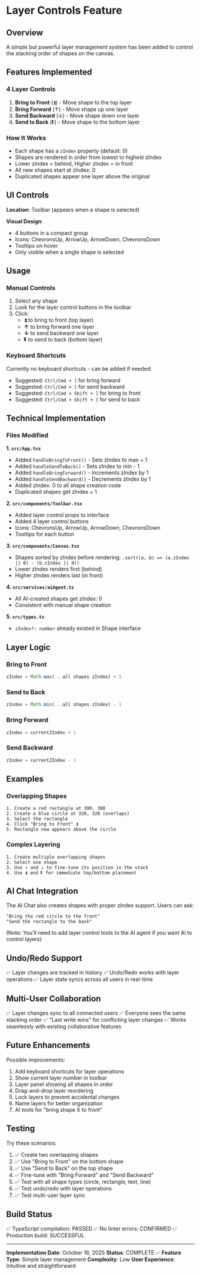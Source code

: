 # Layer Controls Feature

## Overview

A simple but powerful layer management system has been added to control the stacking order of shapes on the canvas.

## Features Implemented

### 4 Layer Controls

1. **Bring to Front** (⏫) - Move shape to the top layer
2. **Bring Forward** (↑) - Move shape up one layer
3. **Send Backward** (↓) - Move shape down one layer
4. **Send to Back** (⏬) - Move shape to the bottom layer

### How It Works

- Each shape has a `zIndex` property (default: 0)
- Shapes are rendered in order from lowest to highest zIndex
- Lower zIndex = behind, Higher zIndex = in front
- All new shapes start at zIndex: 0
- Duplicated shapes appear one layer above the original

## UI Controls

**Location**: Toolbar (appears when a shape is selected)

**Visual Design**: 
- 4 buttons in a compact group
- Icons: ChevronsUp, ArrowUp, ArrowDown, ChevronsDown
- Tooltips on hover
- Only visible when a single shape is selected

## Usage

### Manual Controls

1. Select any shape
2. Look for the layer control buttons in the toolbar
3. Click:
   - **⏫** to bring to front (top layer)
   - **↑** to bring forward one layer
   - **↓** to send backward one layer
   - **⏬** to send to back (bottom layer)

### Keyboard Shortcuts

Currently no keyboard shortcuts - can be added if needed:
- Suggested: `Ctrl/Cmd + ]` for bring forward
- Suggested: `Ctrl/Cmd + [` for send backward  
- Suggested: `Ctrl/Cmd + Shift + ]` for bring to front
- Suggested: `Ctrl/Cmd + Shift + [` for send to back

## Technical Implementation

### Files Modified

**1. `src/App.tsx`**
- Added `handleBringToFront()` - Sets zIndex to max + 1
- Added `handleSendToBack()` - Sets zIndex to min - 1
- Added `handleBringForward()` - Increments zIndex by 1
- Added `handleSendBackward()` - Decrements zIndex by 1
- Added zIndex: 0 to all shape creation code
- Duplicated shapes get zIndex + 1

**2. `src/components/Toolbar.tsx`**
- Added layer control props to interface
- Added 4 layer control buttons
- Icons: ChevronsUp, ArrowUp, ArrowDown, ChevronsDown
- Tooltips for each button

**3. `src/components/Canvas.tsx`**
- Shapes sorted by zIndex before rendering: `.sort((a, b) => (a.zIndex || 0) - (b.zIndex || 0))`
- Lower zIndex renders first (behind)
- Higher zIndex renders last (in front)

**4. `src/services/aiAgent.ts`**
- All AI-created shapes get zIndex: 0
- Consistent with manual shape creation

**5. `src/types.ts`**
- `zIndex?: number` already existed in Shape interface

## Layer Logic

### Bring to Front
```typescript
zIndex = Math.max(...all shapes zIndex) + 1
```

### Send to Back  
```typescript
zIndex = Math.min(...all shapes zIndex) - 1
```

### Bring Forward
```typescript
zIndex = currentZIndex + 1
```

### Send Backward
```typescript
zIndex = currentZIndex - 1
```

## Examples

### Overlapping Shapes
```
1. Create a red rectangle at 300, 300
2. Create a blue circle at 320, 320 (overlaps)
3. Select the rectangle
4. Click "Bring to Front" ⏫
5. Rectangle now appears above the circle
```

### Complex Layering
```
1. Create multiple overlapping shapes
2. Select one shape
3. Use ↑ and ↓ to fine-tune its position in the stack
4. Use ⏫ and ⏬ for immediate top/bottom placement
```

## AI Chat Integration

The AI Chat also creates shapes with proper zIndex support. Users can ask:
```
"Bring the red circle to the front"
"Send the rectangle to the back"
```

(Note: You'll need to add layer control tools to the AI agent if you want AI to control layers)

## Undo/Redo Support

✅ Layer changes are tracked in history
✅ Undo/Redo works with layer operations
✅ Layer state syncs across all users in real-time

## Multi-User Collaboration

✅ Layer changes sync to all connected users
✅ Everyone sees the same stacking order
✅ "Last write wins" for conflicting layer changes
✅ Works seamlessly with existing collaborative features

## Future Enhancements

Possible improvements:
1. Add keyboard shortcuts for layer operations
2. Show current layer number in toolbar
3. Layer panel showing all shapes in order
4. Drag-and-drop layer reordering
5. Lock layers to prevent accidental changes
6. Name layers for better organization
7. AI tools for "bring shape X to front"

## Testing

Try these scenarios:
1. ✅ Create two overlapping shapes
2. ✅ Use "Bring to Front" on the bottom shape
3. ✅ Use "Send to Back" on the top shape
4. ✅ Fine-tune with "Bring Forward" and "Send Backward"
5. ✅ Test with all shape types (circle, rectangle, text, line)
6. ✅ Test undo/redo with layer operations
7. ✅ Test multi-user layer sync

## Build Status

✅ TypeScript compilation: PASSED
✅ No linter errors: CONFIRMED
✅ Production build: SUCCESSFUL

---

**Implementation Date**: October 16, 2025
**Status**: COMPLETE ✅
**Feature Type**: Simple layer management
**Complexity**: Low
**User Experience**: Intuitive and straightforward

